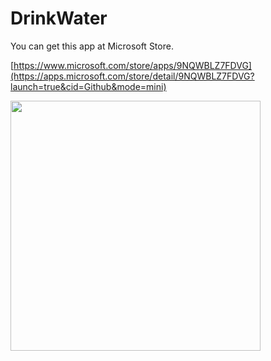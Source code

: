 # DrinkWater

You can get this app at Microsoft Store.

[https://www.microsoft.com/store/apps/9NQWBLZ7FDVG](https://apps.microsoft.com/store/detail/9NQWBLZ7FDVG?launch=true&cid=Github&mode=mini)

<a href="https://apps.microsoft.com/store/detail/9NQWBLZ7FDVG?launch=true&cid=Github&mode=mini">
	<img width="400" src="https://get.microsoft.com/images/en-GB%20dark.svg"/>
</a>
